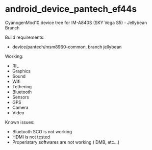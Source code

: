 android_device_pantech_ef44s
============================

CyanogenMod10 device tree for IM-A840S (SKY Vega S5) - Jellybean Branch

Build requirements:
* device/pantech/msm8960-common, branch jellybean

Working:
* RIL
* Graphics
* Sound
* Wifi
* Tethering
* Bluetooth
* Sensors
* GPS
* Camera
* Video

Known issues:
* Bluetooth SCO is not working
* HDMI is not tested
* Properiatary softwares are not working ( DMB, etc...)
